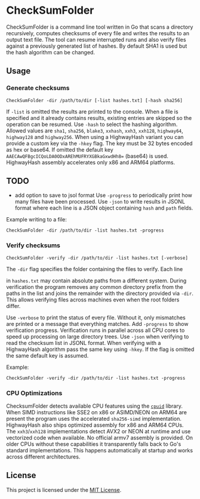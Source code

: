 # CheckSumFolder

CheckSumFolder is a command line tool written in Go that scans a directory
recursively, computes checksums of every file and writes the results to an
output text file. The tool can resume interrupted runs and also verify files
against a previously generated list of hashes. By default SHA1 is used but the
hash algorithm can be changed.

## Usage

### Generate checksums
```
CheckSumFolder -dir /path/to/dir [-list hashes.txt] [-hash sha256]
```
If `-list` is omitted the results are printed to the console. When a file is
specified and it already contains results, existing entries are skipped so the
operation can be resumed. Use `-hash` to select the hashing algorithm. Allowed
values are `sha1`, `sha256`, `blake3`, `xxhash`, `xxh3`, `xxh128`, `highway64`, `highway128` and `highway256`.
When using a HighwayHash variant you can provide a custom key via the `-hkey`
flag. The key must be 32 bytes encoded as hex or base64. If omitted the
default key `AAECAwQFBgcICQoLDA0ODxAREhMUFRYXGBkaGxwdHh8=` (base64) is used.
HighwayHash assembly accelerates only x86 and ARM64 platforms.


## TODO

- add option to save to jsol format
Use `-progress` to periodically print how many files have been processed.
Use `-json` to write results in JSONL format where each line is a JSON object
containing `hash` and `path` fields.

Example writing to a file:
```
CheckSumFolder -dir /path/to/dir -list hashes.txt -progress
```

### Verify checksums
```
CheckSumFolder -verify -dir /path/to/dir -list hashes.txt [-verbose]
```
The `-dir` flag specifies the folder containing the files to verify. Each line

in `hashes.txt` may contain absolute paths from a different system. During
verification the program removes any common directory prefix from the paths in
the list and joins the remainder with the directory provided via `-dir`. This
allows verifying files across machines even when the root folders differ.

Use `-verbose` to print the status of every file. Without it, only mismatches
are printed or a message that everything matches. Add `-progress` to show
verification progress. Verification runs in parallel across all CPU cores to
speed up processing on large directory trees.
Use `-json` when verifying to read the checksum list in JSONL format.
When verifying with a HighwayHash algorithm pass the same key using `-hkey`. If
the flag is omitted the same default key is assumed.

Example:
```
CheckSumFolder -verify -dir /path/to/dir -list hashes.txt -progress
```

### CPU Optimizations

ChecksumFolder detects available CPU features using the
[`cpuid`](https://github.com/klauspost/cpuid) library. When SIMD
instructions like SSE2 on x86 or ASIMD/NEON on ARM64 are present the
program uses the accelerated `sha256-simd` implementation.
HighwayHash also ships optimized assembly for x86 and ARM64 CPUs. The
`xxh3`/`xxh128` implementations detect AVX2 or NEON at runtime and use
vectorized code when available.
No official
armv7 assembly is provided.
On older CPUs without these capabilities it transparently falls back to Go's
standard implementations. This happens automatically at startup and
works across different architectures.

## License
This project is licensed under the [MIT License](LICENSE).

